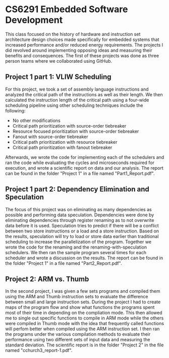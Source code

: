 # CS6291 Embedded Software Development

This class focused on the history of hardware and instruction set architecture design choices made specifically for embedded systems that increased
performance and/or reduced energy requirements. The projects I did revolved around implementing opposing ideas and measuring their benefits
and consequences. The first of these projects was done as three person teams where we collaborated using GitHub.

## Project 1 part 1: VLIW Scheduling

For this project, we took a set of assembly language instructions and analyzed the critical path of the instructions as well as their length. We then 
calculated the instruction length of the critical path using a four-wide scheduling pipeline using other scheduling techniques include the following:

* No other modifications
* Critical path prioritization with source-order tiebreaker
* Resource focused prioritization with source-order tiebreaker
* Fanout with source-order tiebreaker
* Critical path prioritization with resource tiebreaker
* Critical path prioritization with fanout tiebreaker

Afterwards, we wrote the code for implementing each of the schedulers and ran the code while evaluating the cycles and microseconds required for
execution, and wrote a scientific report on data and our analysis. The report can be found in the folder "Project 1" in a file named "Part1_Report.pdf".

## Project 1 part 2: Dependency Elimination and Speculation	

The focus of this project was on eliminating as many dependencies as possible and performing data speculation. Dependencies were done by eliminating
dependencies through register renaming as to not overwrite data before it is used. Speculation tries to predict if there will be a conflict between
two store instructions or a load and a store instruction. Based on the results, speculation will try to load or store data earlier than traditional
scheduling to increase the parallelization of the program. Together we wrote the code for the renaming and the renaming-with-speculation schedulers.
We then ran the sample program several times for each scheduler and wrote a discussion on the results. The report can be found in the folder 
"Project 1" in a file named "Part2_Report.pdf".

## Project 2: ARM vs. Thumb

In the second project, I was given a few sets programs and compiled them using the ARM and Thumb instruction sets to evaluate the difference between
small and large instruction sets. During the project I had to create maps of the program flow and show what functions the programs spent most of their
time in depending on the compliation mode. This then allowed me to single out specific functions to compile in ARM mode while the others were compiled
in Thumb mode with the idea that frequently called functions will perfom better when compiled using the ARM instruction set. I then ran the programs
under the various compilation methods to evaluate their performance using two different sets of input data and measuring the standard deviation. The
scientific report is in the folder "Project 2" in the file named "cchurch3_report-1.pdf".

